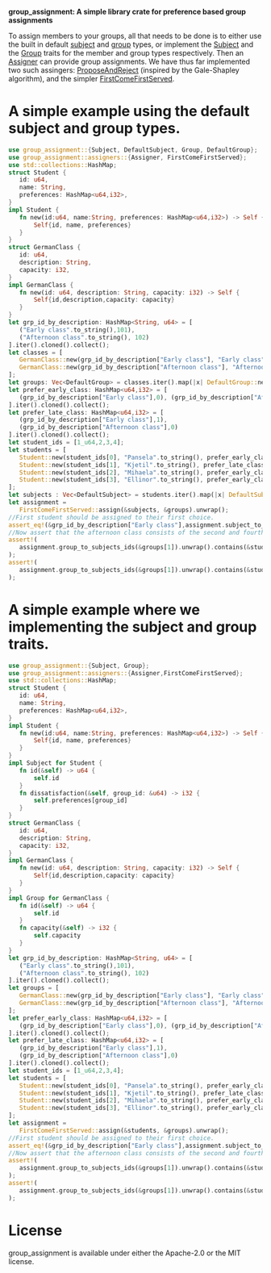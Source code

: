 **group_assignment: A simple library crate for preference based group assignments**

 To assign members to your groups, all that needs to be done is to either use the built in default [subject](src/subjects/mod.rs#L19) and [group](src/groups/mod.rs#L15) types, or implement the [Subject](src/subjects/mod.rs#L7) and the [Group](src/groups/mod.rs#L5) traits
 for the member and group types respectively. Then an [Assigner](src/assignment/assigners/mod.rs#L22) can provide group assignments. We have thus far implemented
 two such assingers: [ProposeAndReject](src/assignment/assigners/propose_and_reject/mod.rs#L25) (inspired by the Gale-Shapley algorithm), and the simpler [FirstComeFirstServed](src/assignment/assigners/first_come_first_served/mod.rs#L10).

 # A simple example using the default subject and group types.
 ```rust 
use group_assignment::{Subject, DefaultSubject, Group, DefaultGroup};
use group_assignment::assigners::{Assigner, FirstComeFirstServed};
use std::collections::HashMap;
struct Student {
    id: u64,
    name: String,
    preferences: HashMap<u64,i32>,
}
impl Student {
    fn new(id:u64, name:String, preferences: HashMap<u64,i32>) -> Self {
        Self{id, name, preferences}
    }
}
struct GermanClass {
    id: u64,
    description: String,
    capacity: i32,
}
impl GermanClass {
    fn new(id: u64, description: String, capacity: i32) -> Self {
        Self{id,description,capacity: capacity}
    }
}
let grp_id_by_description: HashMap<String, u64> = [
    ("Early class".to_string(),101),
    ("Afternoon class".to_string(), 102)
].iter().cloned().collect();
let classes = [
    GermanClass::new(grp_id_by_description["Early class"], "Early class".to_string(),2),
    GermanClass::new(grp_id_by_description["Afternoon class"], "Afternoon class".to_string(), 2)
];
let groups: Vec<DefaultGroup> = classes.iter().map(|x| DefaultGroup::new(x.id, x.capacity)).collect();
let prefer_early_class: HashMap<u64,i32> = [
    (grp_id_by_description["Early class"],0), (grp_id_by_description["Afternoon class"],1)
].iter().cloned().collect();  
let prefer_late_class: HashMap<u64,i32> = [
    (grp_id_by_description["Early class"],1),
    (grp_id_by_description["Afternoon class"],0)
].iter().cloned().collect();
let student_ids = [1_u64,2,3,4];
let students = [
    Student::new(student_ids[0], "Pansela".to_string(), prefer_early_class.clone()),
    Student::new(student_ids[1], "Kjetil".to_string(), prefer_late_class),
    Student::new(student_ids[2], "Mihaela".to_string(), prefer_early_class.clone()),
    Student::new(student_ids[3], "Ellinor".to_string(), prefer_early_class)    
];
let subjects : Vec<DefaultSubject> = students.iter().map(|x| DefaultSubject::new(x.id, x.preferences.clone(), 2)).collect();
let assignment =
    FirstComeFirstServed::assign(&subjects, &groups).unwrap();
//First student should be assigned to their first choice.
assert_eq!(&grp_id_by_description["Early class"],assignment.subject_to_group_id(&subjects[0]).unwrap());
 //Now assert that the afternoon class consists of the second and fourth student
assert!(
    assignment.group_to_subjects_ids(&groups[1]).unwrap().contains(&student_ids[1])
);  
assert!(
    assignment.group_to_subjects_ids(&groups[1]).unwrap().contains(&student_ids[3])
);
 ```
 # A simple example where we implementing the subject and group traits.  
 ```rust 
use group_assignment::{Subject, Group};
use group_assignment::assigners::{Assigner,FirstComeFirstServed};
use std::collections::HashMap;
struct Student {
    id: u64,
    name: String,
    preferences: HashMap<u64,i32>,
}
impl Student {
    fn new(id:u64, name:String, preferences: HashMap<u64,i32>) -> Self {
        Self{id, name, preferences}
    }
}
impl Subject for Student {
    fn id(&self) -> u64 {
        self.id
    }
    fn dissatisfaction(&self, group_id: &u64) -> i32 {
        self.preferences[group_id]
    }
}
struct GermanClass {
    id: u64,
    description: String,
    capacity: i32,
}
impl GermanClass {
    fn new(id: u64, description: String, capacity: i32) -> Self {
        Self{id,description,capacity: capacity}
    }
}
impl Group for GermanClass {
    fn id(&self) -> u64 {
        self.id
    }
    fn capacity(&self) -> i32 {
        self.capacity
    }
}
let grp_id_by_description: HashMap<String, u64> = [
    ("Early class".to_string(),101),
    ("Afternoon class".to_string(), 102)
].iter().cloned().collect();
let groups = [
    GermanClass::new(grp_id_by_description["Early class"], "Early class".to_string(),2),
    GermanClass::new(grp_id_by_description["Afternoon class"], "Afternoon class".to_string(), 2)
];
let prefer_early_class: HashMap<u64,i32> = [
    (grp_id_by_description["Early class"],0), (grp_id_by_description["Afternoon class"],1)
].iter().cloned().collect();  
let prefer_late_class: HashMap<u64,i32> = [
    (grp_id_by_description["Early class"],1),
    (grp_id_by_description["Afternoon class"],0)
].iter().cloned().collect();
let student_ids = [1_u64,2,3,4];
let students = [
    Student::new(student_ids[0], "Pansela".to_string(), prefer_early_class.clone()),
    Student::new(student_ids[1], "Kjetil".to_string(), prefer_late_class),
    Student::new(student_ids[2], "Mihaela".to_string(), prefer_early_class.clone()),
    Student::new(student_ids[3], "Ellinor".to_string(), prefer_early_class)    
];
let assignment =
    FirstComeFirstServed::assign(&students, &groups).unwrap();
//First student should be assigned to their first choice.
assert_eq!(&grp_id_by_description["Early class"],assignment.subject_to_group_id(&students[0]).unwrap());
 //Now assert that the afternoon class consists of the second and fourth student
assert!(
    assignment.group_to_subjects_ids(&groups[1]).unwrap().contains(&student_ids[1])
);  
assert!(
    assignment.group_to_subjects_ids(&groups[1]).unwrap().contains(&student_ids[3])
);
 ```

# License
group_assignment is available under either the Apache-2.0 or the MIT license.